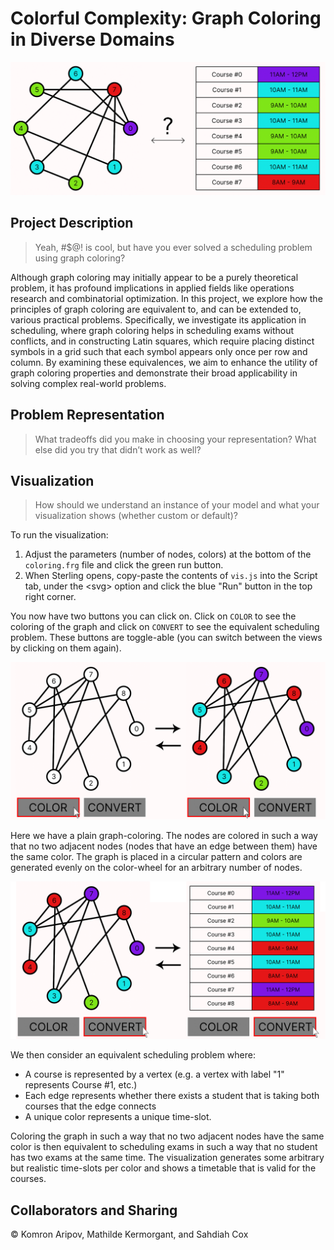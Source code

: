 # Colorful Complexity: Graph Coloring in Diverse Domains

![banner](images/banner.png)

## Project Description
> Yeah, #$@! is cool, but have you ever solved a scheduling problem using graph coloring?

Although graph coloring may initially appear to be a purely theoretical problem, it has profound implications in applied fields like operations research and combinatorial optimization. In this project, we explore how the principles of graph coloring are equivalent to, and can be extended to, various practical problems. Specifically, we investigate its application in scheduling, where graph coloring helps in scheduling exams without conflicts, and in constructing Latin squares, which require placing distinct symbols in a grid such that each symbol appears only once per row and column. By examining these equivalences, we aim to enhance the utility of graph coloring properties and demonstrate their broad applicability in solving complex real-world problems.

## Problem Representation
> What tradeoffs did you make in choosing your representation? What else did you try that didn’t work as well?

## Visualization
> How should we understand an instance of your model and what your visualization shows (whether custom or default)?

To run the visualization:
1. Adjust the parameters (number of nodes, colors) at the bottom of the `coloring.frg` file and click the green run button.
2. When Sterling opens, copy-paste the contents of `vis.js` into the Script tab, under the \<svg> option and click the blue "Run" button in the top right corner.

You now have two buttons you can click on. Click on `COLOR` to see the coloring of the graph and click on `CONVERT` to see the equivalent scheduling problem. These buttons are toggle-able (you can switch between the views by clicking on them again).

![coloring](images/color.png)

Here we have a plain graph-coloring. The nodes are colored in such a way that no two adjacent nodes (nodes that have an edge between them) have the same color. The graph is placed in a circular pattern and colors are generated evenly on the color-wheel for an arbitrary number of nodes.

![convert](images/convert.png)

We then consider an equivalent scheduling problem where:
- A course is represented by a vertex (e.g. a vertex with label "1" represents Course #1, etc.)
- Each edge represents whether there exists a student that is taking both courses that the edge connects
- A unique color represents a unique time-slot.

Coloring the graph in such a way that no two adjacent nodes have the same color is then equivalent to scheduling exams in such a way that no student has two exams at the same time. The visualization generates some arbitrary but realistic time-slots per color and shows a timetable that is valid for the courses.



## Collaborators and Sharing
© Komron Aripov, Mathilde Kermorgant, and Sahdiah Cox






